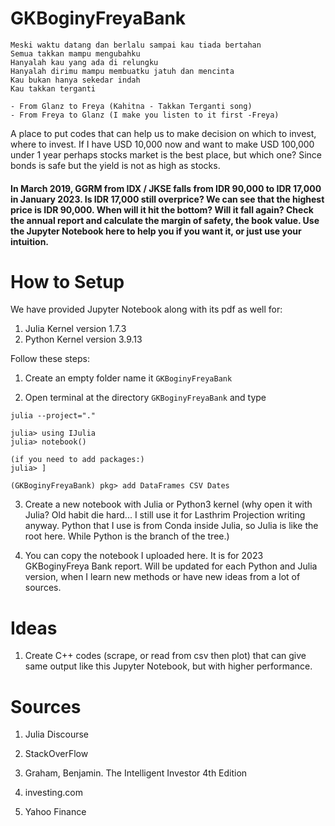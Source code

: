 # GKBoginyFreyaBank

```
Meski waktu datang dan berlalu sampai kau tiada bertahan
Semua takkan mampu mengubahku
Hanyalah kau yang ada di relungku
Hanyalah dirimu mampu membuatku jatuh dan mencinta
Kau bukan hanya sekedar indah
Kau takkan terganti

- From Glanz to Freya (Kahitna - Takkan Terganti song)
- From Freya to Glanz (I make you listen to it first -Freya)
```

A place to put codes that can help us to make decision on which to invest, where to invest. If I have USD 10,000 now and want to make USD 100,000 under 1 year perhaps stocks market is the best place, but which one? Since bonds is safe but the yield is not as high as stocks. 

#### In March 2019, GGRM from IDX / JKSE falls from IDR 90,000 to IDR 17,000 in January 2023. Is IDR 17,000 still overprice? We can see that the highest price is IDR 90,000. When will it hit the bottom? Will it fall again? Check the annual report and calculate the margin of safety, the book value. Use the Jupyter Notebook here to help you if you want it, or just use your intuition.

# How to Setup

We have provided Jupyter Notebook along with its pdf as well for:

1. Julia Kernel version 1.7.3
2. Python Kernel version 3.9.13

Follow these steps:

1. Create an empty folder name it `GKBoginyFreyaBank`

2. Open terminal at the directory `GKBoginyFreyaBank` and type

```
julia --project="."

julia> using IJulia
julia> notebook()

(if you need to add packages:)
julia> ]

(GKBoginyFreyaBank) pkg> add DataFrames CSV Dates
```

3. Create a new notebook with Julia or Python3 kernel (why open it with Julia? Old habit die hard... I still use it for Lasthrim Projection writing anyway. Python that I use is from Conda inside Julia, so Julia is like the root here. While Python is the branch of the tree.)

4. You can copy the notebook I uploaded here. It is for 2023 GKBoginyFreya Bank report. Will be updated for each Python and Julia version, when I learn new methods or have new ideas from a lot of sources.

# Ideas

1. Create C++ codes (scrape, or read from csv then plot) that can give same output like this Jupyter Notebook, but with higher performance.

# Sources

1. Julia Discourse

2. StackOverFlow

3. Graham, Benjamin. The Intelligent Investor 4th Edition

4. investing.com

5. Yahoo Finance
